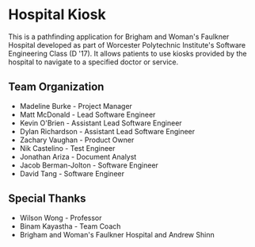 # Hospital Kiosk
This is a pathfinding application for Brigham and Woman's Faulkner Hospital developed as part of Worcester Polytechnic Institute's Software Engineering Class (D '17). It allows patients to use kiosks provided by the hospital to navigate to a specified doctor or service.
## Team Organization
* Madeline Burke - Project Manager
* Matt McDonald - Lead Software Engineer
* Kevin O'Brien - Assistant Lead Software Engineer
* Dylan Richardson - Assistant Lead Software Engineer
* Zachary Vaughan - Product Owner
* Nik Castelino - Test Engineer
* Jonathan Ariza - Document Analyst
* Jacob Berman-Jolton - Software Engineer
* David Tang - Software Engineer
## Special Thanks
* Wilson Wong - Professor
* Binam Kayastha - Team Coach
* Brigham and Woman's Faulkner Hospital and Andrew Shinn
